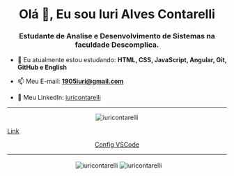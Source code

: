 <h1 align="center">Olá 👋, Eu sou Iuri Alves Contarelli</h1>
<h3 align="center">Estudante de Analise e Desenvolvimento de Sistemas na faculdade Descomplica.</h3>

- 🌱 Eu atualmente estou estudando: **HTML, CSS, JavaScript, Angular, Git, GitHub e English**

- 📫 Meu E-mail: **1905iuri@gmail.com**
- 💬 Meu LinkedIn: [iuricontarelli](https://linkedin.com/in/iuricontarelli)

<hr/>

<p align="center"> <img src="https://komarev.com/ghpvc/?username=iuricontarelli&label=Profile%20views&color=0e75b6&style=flat" alt="iuricontarelli" /></p>
<p> <a href="https://drive.google.com/file/d/1CVAu1ADD0YMThWx3lQvtG_Hq1cfO2814/view?usp=sharing">Link </a></p>

<p align="center">
<a href="https://drive.google.com/file/d/1MLom3YXVC5aQsKbZNqKaUXZ3MK8_inHg/view?usp=sharing">Config VSCode</a>
</p>

<hr/>

<p align="center">&nbsp;
  <img align="center" src="https://github-readme-stats.vercel.app/api?username=iuricontarelli&show_icons=true&locale=en" alt="iuricontarelli" />
  <img align="center" src="https://github-readme-stats.vercel.app/api/top-langs?username=iuricontarelli&show_icons=true&locale=en&layout=compact" alt="iuricontarelli" />
</p>

